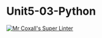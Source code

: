 # Unit5-03-Python
[![Mr Coxall's Super Linter](https://github.com/ICS3U-C-Programming-Amara-T/Unit5-03-Python/workflows/Mr%20Coxall's%20Super%20Linter/badge.svg)](https://github.com/ICS3U-C-Programming-Amara-T/Unit5-03-Python/actions/)
